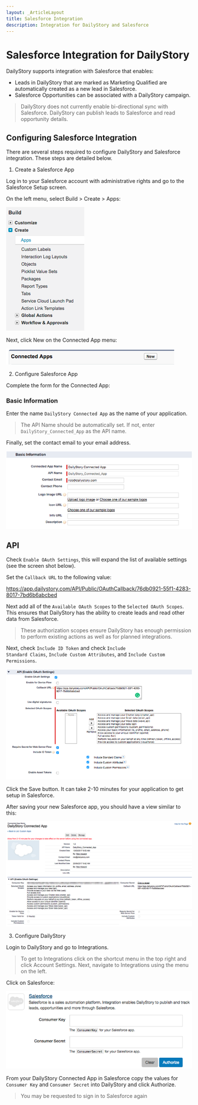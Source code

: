 ```yaml
---
layout: _ArticleLayout
title: Salesforce Integration
description: Integration for DailyStory and Salesforce
---
```

# Salesforce Integration for DailyStory
DailyStory supports integration with Salesforce that enables:
	
* Leads in DailyStory that are marked as Marketing Qualified are automatically created as a new lead in Salesforce.
* Salesforce Opportunities can be associated with a DailyStory campaign.

> DailyStory does not currently enable bi-directional sync with Salesforce. DailyStory can publish leads to Salesforce and read opportunity details.

## Configuring Salesforce Integration
There are several steps required to configure DailyStory and Salesforce integration. These steps are detailed below.

<ol class="step"><li value="1">Create a Salesforce App</li></ol>
Log in to your Salesforce account with administrative rights and go to the Salesforce Setup screen.

On the left menu, select Build > Create > Apps: 
	
![Apps Menu](/articles/integrations/salesforce-01.png "Salesforce Apps")

Next, click New on the Connected App menu:

![New Connected App](/articles/integrations/salesforce-02.png "New Connected App")
	
<ol class="step"><li value="2">Configure Salesforce App</li></ol>	
Complete the form for the Connected App:
	
### Basic Information
Enter the name <code>DailyStory Connected App</code> as the name of your application. 

> The API Name should be automatically set. If not, enter <code>DailyStory_Connected_App</code> as the API name. 

Finally, set the contact email to your email address.

![Basic Information](/articles/integrations/salesforce-03.png "Basic Information")

## API
Check <code>Enable OAuth Settings</code>, this will expand the list of available settings (see the screen shot below).

Set the <code>Callback URL</code> to the following value:

https://app.dailystory.com/API/Public/OAuthCallback/76db0921-55f1-4283-8017-7bd6b6abcbed

Next add all of the <code>Available OAuth Scopes</code> to the <code>Selected OAuth Scopes</code>. This ensures that DailyStory has the ability to create leads and read other data from Salesforce.

> These authorization scopes ensure DailyStory has enough permission to perform existing actions as well as for planned integrations.

Next, check <code>Include ID Token</code> and check <code>Include Standard Claims</code>, <code>Include Custom Attributes</code>, and <code>Include Custom Permissions</code>.

![API Information](/articles/integrations/salesforce-04.png "API Information")

Click the Save button. It can take 2-10 minutes for your application to get setup in Salesforce.

After saving your new Salesforce app, you should have a view similar to this:

![Salesforce App](/articles/integrations/salesforce-05.png "Salesforce App")

<ol class="step"><li value="3">Configure DailyStory</li></ol>	

Login to DailyStory and go to Integrations.

> To get to Integrations click on the shortcut menu in the top right and click Account Settings. Next, navigate to Integrations using the menu on the left.

Click on Salesforce:
	
![Salesforce Integration](/articles/integrations/salesforce-06.png "Salesforce Integration")

From your DailyStory Connected App in Salesforce copy the values for <code>Consumer Key</code> and <code>Consumer Secret</code> into DailyStory and click Authorize.

> You may be requested to sign in to Salesforce again